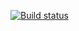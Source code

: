 [![Build status](https://ci.appveyor.com/api/projects/status/xgtk1m8lop86lvqi?svg=true)](https://ci.appveyor.com/project/Ingask/aqa1-2apitask1)